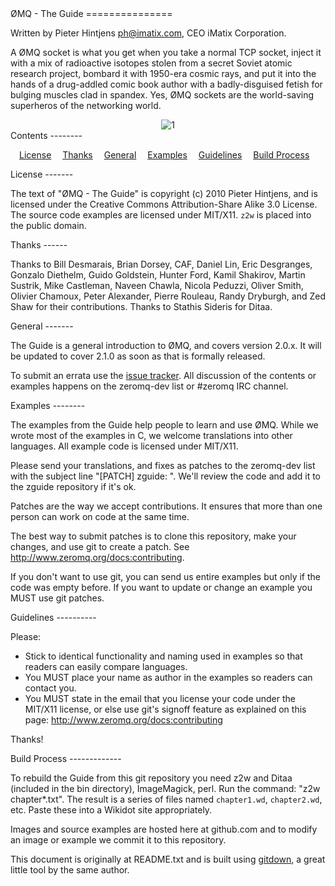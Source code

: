 
<A name="toc1-4" title="ØMQ - The Guide" />
ØMQ - The Guide
===============

Written by Pieter Hintjens <ph@imatix.com>, CEO iMatix Corporation.

A ØMQ socket is what you get when you take a normal TCP socket, inject it with a mix of radioactive isotopes stolen from a secret Soviet atomic research project, bombard it with 1950-era cosmic rays, and put it into the hands of a drug-addled comic book author with a badly-disguised fetish for bulging muscles clad in spandex.  Yes, ØMQ sockets are the world-saving superheros of the networking world.

<center>
<img src="http://github.com/imatix/zguide/raw/master/images/README_1.png" alt="1">
</center>

<A name="toc2-34" title="Contents" />
Contents
--------

&emsp;<a href="#toc2-40">License</a>
&emsp;<a href="#toc2-46">Thanks</a>
&emsp;<a href="#toc2-52">General</a>
&emsp;<a href="#toc2-60">Examples</a>
&emsp;<a href="#toc2-74">Guidelines</a>
&emsp;<a href="#toc2-86">Build Process</a>

<A name="toc2-40" title="License" />
License
-------

The text of "ØMQ - The Guide" is copyright (c) 2010 Pieter Hintjens, and is licensed under the Creative Commons Attribution-Share Alike 3.0 License.  The source code examples are licensed under MIT/X11.  `z2w` is placed into the public domain.

<A name="toc2-46" title="Thanks" />
Thanks
------

Thanks to Bill Desmarais, Brian Dorsey, CAF, Daniel Lin, Eric Desgranges, Gonzalo Diethelm, Guido Goldstein, Hunter Ford, Kamil Shakirov, Martin Sustrik, Mike Castleman, Naveen Chawla, Nicola Peduzzi, Oliver Smith, Olivier Chamoux, Peter Alexander, Pierre Rouleau, Randy Dryburgh, and Zed Shaw for their contributions.  Thanks to Stathis Sideris for Ditaa.

<A name="toc2-52" title="General" />
General
-------

The Guide is a general introduction to ØMQ, and covers version 2.0.x.  It will be updated to cover 2.1.0 as soon as that is formally released.

To submit an errata use the [issue tracker](http://github.com/imatix/zguide/issues).  All discussion of the contents or examples happens on the zeromq-dev list or #zeromq IRC channel.

<A name="toc2-60" title="Examples" />
Examples
--------

The examples from the Guide help people to learn and use ØMQ.  While we wrote most of the examples in C, we welcome translations into other languages. All example code is licensed under MIT/X11.

Please send your translations, and fixes as patches to the zeromq-dev list with the subject line "[PATCH] zguide: <filename>". We'll review the code and add it to the zguide repository if it's ok.

Patches are the way we accept contributions.  It ensures that more than one person can work on code at the same time.

The best way to submit patches is to clone this repository, make your changes, and use git to create a patch.  See http://www.zeromq.org/docs:contributing.

If you don't want to use git, you can send us entire examples but only if the code was empty before.  If you want to update or change an example you MUST use git patches.

<A name="toc2-74" title="Guidelines" />
Guidelines
----------

Please:

* Stick to identical functionality and naming used in examples so that readers can easily compare languages.
* You MUST place your name as author in the examples so readers can contact you.
* You MUST state in the email that you license your code under the MIT/X11 license, or else use git's signoff feature as explained on this page: http://www.zeromq.org/docs:contributing

Thanks!

<A name="toc2-86" title="Build Process" />
Build Process
-------------

To rebuild the Guide from this git repository you need z2w and Ditaa (included in the bin directory), ImageMagick, perl. Run the command: "z2w chapter*.txt".  The result is a series of files named `chapter1.wd`, `chapter2.wd`, etc.  Paste these into a Wikidot site appropriately.

Images and source examples are hosted here at github.com and to modify an image or example we commit it to this repository.

This document is originally at README.txt and is built using [gitdown](http://github.com/imatix/gitdown), a great little tool by the same author.
